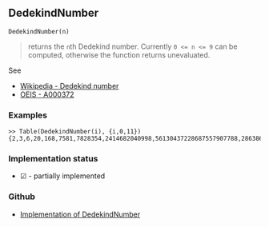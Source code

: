 ## DedekindNumber

```
DedekindNumber(n)
```

> returns the `n`th Dedekind number. Currently `0 <= n <= 9` can be computed, otherwise the function returns unevaluated.

See
* [Wikipedia - Dedekind number](https://en.wikipedia.org/wiki/Dedekind_number)
* [OEIS - A000372](https://oeis.org/A000372)

### Examples

```
>> Table(DedekindNumber(i), {i,0,11})
{2,3,6,20,168,7581,7828354,2414682040998,56130437228687557907788,286386577668298411128469151667598498812366,DedekindNumber(10),DedekindNumber(11)}
```


### Implementation status

* &#x2611; - partially implemented

### Github

* [Implementation of DedekindNumber](https://github.com/axkr/symja_android_library/blob/master/symja_android_library/matheclipse-core/src/main/java/org/matheclipse/core/builtin/NumberTheory.java#L1333) 
